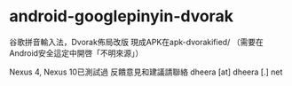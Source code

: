 android-googlepinyin-dvorak
===========================

谷歌拼音輸入法，Dvorak佈局改版
現成APK在apk-dvorakified/
（需要在Android安全這定中開啓「不明來源」）

Nexus 4, Nexus 10已測試過
反饋意見和建議請聯絡 dheera [at] dheera [.] net
